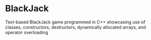 # BlackJack
Text-based BlackJack game programmed in C++ showcasing use of classes, constructors, destructors, dynamically allocated arrays, and
operator overloading


